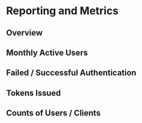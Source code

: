 # Reporting and Metrics

## Overview

## Monthly Active Users

## Failed / Successful Authentication

## Tokens Issued

## Counts of Users / Clients
